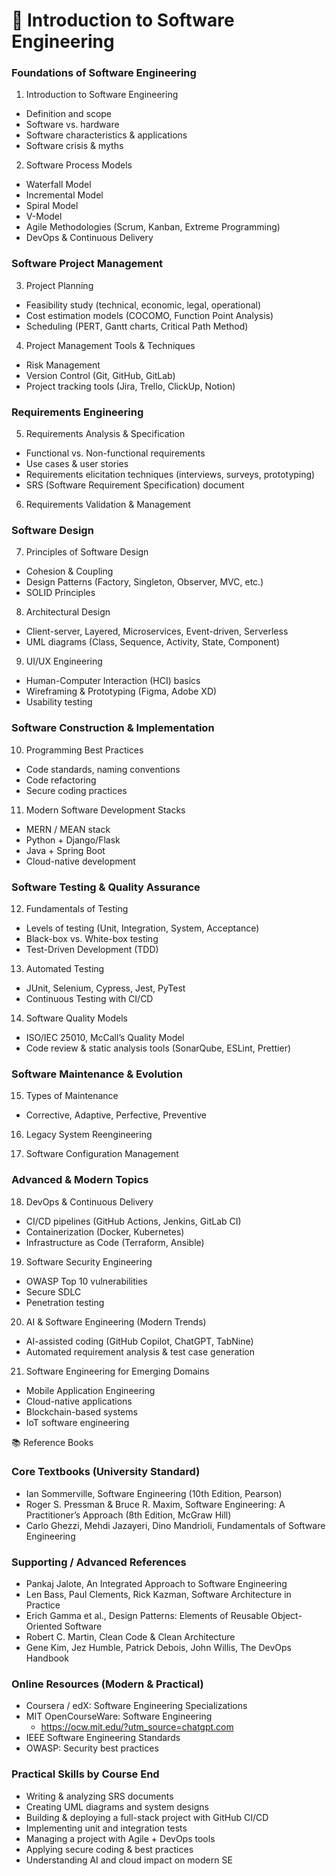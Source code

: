 # 📘 Introduction to Software Engineering

### Foundations of Software Engineering

1. Introduction to Software Engineering

- Definition and scope
- Software vs. hardware
- Software characteristics & applications
- Software crisis & myths

2. Software Process Models

- Waterfall Model
- Incremental Model
- Spiral Model
- V-Model
- Agile Methodologies (Scrum, Kanban, Extreme Programming)
- DevOps & Continuous Delivery

### Software Project Management

3. Project Planning

- Feasibility study (technical, economic, legal, operational)
- Cost estimation models (COCOMO, Function Point Analysis)
- Scheduling (PERT, Gantt charts, Critical Path Method)

4. Project Management Tools & Techniques

- Risk Management
- Version Control (Git, GitHub, GitLab)
- Project tracking tools (Jira, Trello, ClickUp, Notion)

### Requirements Engineering

5. Requirements Analysis & Specification

- Functional vs. Non-functional requirements
- Use cases & user stories
- Requirements elicitation techniques (interviews, surveys, prototyping)
- SRS (Software Requirement Specification) document

6. Requirements Validation & Management

### Software Design

7. Principles of Software Design

- Cohesion & Coupling
- Design Patterns (Factory, Singleton, Observer, MVC, etc.)
- SOLID Principles

8. Architectural Design

- Client-server, Layered, Microservices, Event-driven, Serverless
- UML diagrams (Class, Sequence, Activity, State, Component)

9. UI/UX Engineering

- Human-Computer Interaction (HCI) basics
- Wireframing & Prototyping (Figma, Adobe XD)
- Usability testing

### Software Construction & Implementation

10. Programming Best Practices

- Code standards, naming conventions
- Code refactoring
- Secure coding practices

11. Modern Software Development Stacks

- MERN / MEAN stack
- Python + Django/Flask
- Java + Spring Boot
- Cloud-native development

### Software Testing & Quality Assurance

12. Fundamentals of Testing

- Levels of testing (Unit, Integration, System, Acceptance)
- Black-box vs. White-box testing
- Test-Driven Development (TDD)

13. Automated Testing

- JUnit, Selenium, Cypress, Jest, PyTest
- Continuous Testing with CI/CD

14. Software Quality Models

- ISO/IEC 25010, McCall’s Quality Model
- Code review & static analysis tools (SonarQube, ESLint, Prettier)

### Software Maintenance & Evolution

15. Types of Maintenance

- Corrective, Adaptive, Perfective, Preventive

16. Legacy System Reengineering

17. Software Configuration Management

### Advanced & Modern Topics

18. DevOps & Continuous Delivery

- CI/CD pipelines (GitHub Actions, Jenkins, GitLab CI)
- Containerization (Docker, Kubernetes)
- Infrastructure as Code (Terraform, Ansible)

19. Software Security Engineering

- OWASP Top 10 vulnerabilities
- Secure SDLC
- Penetration testing

20. AI & Software Engineering (Modern Trends)

- AI-assisted coding (GitHub Copilot, ChatGPT, TabNine)
- Automated requirement analysis & test case generation

21. Software Engineering for Emerging Domains

- Mobile Application Engineering
- Cloud-native applications
- Blockchain-based systems
- IoT software engineering

📚 Reference Books
### Core Textbooks (University Standard)

- Ian Sommerville, Software Engineering (10th Edition, Pearson)
- Roger S. Pressman & Bruce R. Maxim, Software Engineering: A Practitioner’s Approach (8th Edition, McGraw Hill)
- Carlo Ghezzi, Mehdi Jazayeri, Dino Mandrioli, Fundamentals of Software Engineering

### Supporting / Advanced References

- Pankaj Jalote, An Integrated Approach to Software Engineering
- Len Bass, Paul Clements, Rick Kazman, Software Architecture in Practice
- Erich Gamma et al., Design Patterns: Elements of Reusable Object-Oriented Software
- Robert C. Martin, Clean Code & Clean Architecture
- Gene Kim, Jez Humble, Patrick Debois, John Willis, The DevOps Handbook

### Online Resources (Modern & Practical)

- Coursera / edX: Software Engineering Specializations
- MIT OpenCourseWare: Software Engineering
    - https://ocw.mit.edu/?utm_source=chatgpt.com
- IEEE Software Engineering Standards
- OWASP: Security best practices

### Practical Skills by Course End

- Writing & analyzing SRS documents
- Creating UML diagrams and system designs
- Building & deploying a full-stack project with GitHub CI/CD
- Implementing unit and integration tests
- Managing a project with Agile + DevOps tools
- Applying secure coding & best practices
- Understanding AI and cloud impact on modern SE
